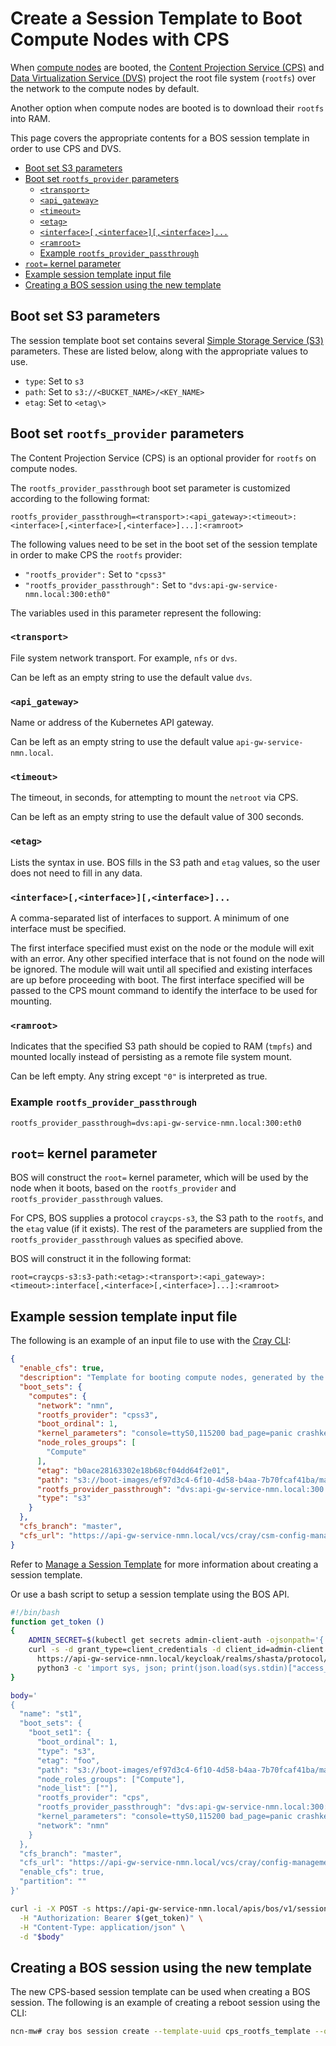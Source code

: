 # Create a Session Template to Boot Compute Nodes with CPS

When [compute nodes](../../glossary.md#compute-node-cn) are booted, the [Content Projection Service (CPS)](../../glossary.md#content-projection-service-cps) and
[Data Virtualization Service (DVS)](../../glossary.md#data-virtualization-service-dvs) project the root file system \(`rootfs`\) over the network to the compute nodes by default.

Another option when compute nodes are booted is to download their `rootfs` into RAM.

This page covers the appropriate contents for a BOS session template in order to use CPS and DVS.

- [Boot set S3 parameters](#boot-set-s3-parameters)
- [Boot set `rootfs_provider` parameters](#boot-set-rootfs_provider-parameters)
  - [`<transport>`](#transport)
  - [`<api_gateway>`](#api_gateway)
  - [`<timeout>`](#timeout)
  - [`<etag>`](#etag)
  - [`<interface>[,<interface>][,<interface>]...`](#interfaceinterfaceinterface)
  - [`<ramroot>`](#ramroot)
  - [Example `rootfs_provider_passthrough`](#example-rootfs_provider_passthrough)
- [`root=` kernel parameter](#root-kernel-parameter)
- [Example session template input file](#example-session-template-input-file)
- [Creating a BOS session using the new template](#creating-a-bos-session-using-the-new-template)

## Boot set S3 parameters

The session template boot set contains several [Simple Storage Service (S3)](../../glossary.md#simple-storage-service-s3) parameters.
These are listed below, along with the appropriate values to use.

- `type`: Set to `s3`
- `path`: Set to `s3://<BUCKET_NAME>/<KEY_NAME>`
- `etag`: Set to `<etag\>`

## Boot set `rootfs_provider` parameters

The Content Projection Service \(CPS\) is an optional provider for `rootfs` on compute nodes.

The `rootfs_provider_passthrough` boot set parameter is customized according to the following format:

```text
rootfs_provider_passthrough=<transport>:<api_gateway>:<timeout>:<interface>[,<interface>[,<interface>]...]:<ramroot>
```

The following values need to be set in the boot set of the session template in order to make CPS the `rootfs` provider:

- `"rootfs_provider":` Set to `"cpss3"`
- `"rootfs_provider_passthrough":` Set to `"dvs:api-gw-service-nmn.local:300:eth0"`

The variables used in this parameter represent the following:

### `<transport>`

File system network transport. For example, `nfs` or `dvs`.

Can be left as an empty string to use the default value `dvs`.

### `<api_gateway>`

Name or address of the Kubernetes API gateway.

Can be left as an empty string to use the default value `api-gw-service-nmn.local`.

### `<timeout>`

The timeout, in seconds, for attempting to mount the `netroot` via CPS.

Can be left as an empty string to use the default value of 300 seconds.

### `<etag>`

Lists the syntax in use. BOS fills in the S3 path and `etag` values, so the user does not need to fill in any data.

### `<interface>[,<interface>][,<interface>]...`

A comma-separated list of interfaces to support. A minimum of one interface must be specified.

The first interface specified must exist on the node or the module will exit with an error. Any other specified interface that is not found on the node will be ignored.
The module will wait until all specified and existing interfaces are up before proceeding with boot.
The first interface specified will be passed to the CPS mount command to identify the interface to be used for mounting.

### `<ramroot>`

Indicates that the specified S3 path should be copied to RAM \(`tmpfs`\) and mounted locally instead of persisting as a remote file system mount.

Can be left empty. Any string except `"0"` is interpreted as true.

### Example `rootfs_provider_passthrough`

```text
rootfs_provider_passthrough=dvs:api-gw-service-nmn.local:300:eth0
```

## `root=` kernel parameter

BOS will construct the `root=` kernel parameter, which will be used by the node when it boots, based on the `rootfs_provider` and `rootfs_provider_passthrough` values.

For CPS, BOS supplies a protocol `craycps-s3`, the S3 path to the `rootfs`, and the `etag` value \(if it exists\).
The rest of the parameters are supplied from the `rootfs_provider_passthrough` values as specified above.

BOS will construct it in the following format:

```text
root=craycps-s3:s3-path:<etag>:<transport>:<api_gateway>:<timeout>:interface[,<interface>[,<interface>]...]:<ramroot>
```

## Example session template input file

The following is an example of an input file to use with the [Cray CLI](../../glossary.md#cray-cli-cray):

```json
{
  "enable_cfs": true,
  "description": "Template for booting compute nodes, generated by the installation",
  "boot_sets": {
    "computes": {
      "network": "nmn",
      "rootfs_provider": "cpss3",
      "boot_ordinal": 1,
      "kernel_parameters": "console=ttyS0,115200 bad_page=panic crashkernel=360M hugepagelist=2m-2g intel_iommu=off intel_pstate=disable iommu=pt ip=dhcp numa_interleave_omit=headless numa_zonelist_order=node oops=panic pageblock_order=14 pcie_ports=native printk.synchronous=y rd.neednet=1 rd.retry=10 rd.shell k8s_gw=api-gw-service-nmn.local quiet turbo_boost_limit=999",
      "node_roles_groups": [
        "Compute"
      ],
      "etag": "b0ace28163302e18b68cf04dd64f2e01",
      "path": "s3://boot-images/ef97d3c4-6f10-4d58-b4aa-7b70fcaf41ba/manifest.json",
      "rootfs_provider_passthrough": "dvs:api-gw-service-nmn.local:300:eth0",
      "type": "s3"
    }
  },
  "cfs_branch": "master",
  "cfs_url": "https://api-gw-service-nmn.local/vcs/cray/csm-config-management.git"
}
```

Refer to [Manage a Session Template](Manage_a_Session_Template.md) for more information about creating a session template.

Or use a bash script to setup a session template using the BOS API.

```bash
#!/bin/bash
function get_token ()
{
    ADMIN_SECRET=$(kubectl get secrets admin-client-auth -ojsonpath='{.data.client-secret}' | base64 -d)
    curl -s -d grant_type=client_credentials -d client_id=admin-client -d client_secret=$ADMIN_SECRET \
      https://api-gw-service-nmn.local/keycloak/realms/shasta/protocol/openid-connect/token |
      python3 -c 'import sys, json; print(json.load(sys.stdin)["access_token"])'
}

body='
{
  "name": "st1",
  "boot_sets": {
    "boot_set1": {
      "boot_ordinal": 1,
      "type": "s3",
      "etag": "foo",
      "path": "s3://boot-images/ef97d3c4-6f10-4d58-b4aa-7b70fcaf41ba/manifest.json",
      "node_roles_groups": ["Compute"],
      "node_list": [""],
      "rootfs_provider": "cps",
      "rootfs_provider_passthrough": "dvs:api-gw-service-nmn.local:300:eth0",
      "kernel_parameters": "console=ttyS0,115200 bad_page=panic crashkernel=360M hugepagelist=2m-2g intel_iommu=off intel_pstate=disable iommu=pt ip=dhcp numa_interleave_omit=headless numa_zonelist_order=node oops=panic pageblock_order=14 pcie_ports=native printk.synchronous=y rd.neednet=1 rd.retry=10 rd.shell k8s_gw=api-gw-service-nmn.local quiet turbo_boost_limit=999",
      "network": "nmn"
    }
  },
  "cfs_branch": "master",
  "cfs_url": "https://api-gw-service-nmn.local/vcs/cray/config-management.git",
  "enable_cfs": true,
  "partition": ""
}'

curl -i -X POST -s https://api-gw-service-nmn.local/apis/bos/v1/sessiontemplate \
  -H "Authorization: Bearer $(get_token)" \
  -H "Content-Type: application/json" \
  -d "$body"
```

## Creating a BOS session using the new template

The new CPS-based session template can be used when creating a BOS session. The following is an example of creating a reboot session using the CLI:

```bash
ncn-mw# cray bos session create --template-uuid cps_rootfs_template --operation reboot
```
